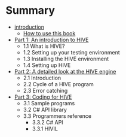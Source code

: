 # Summary

* [introduction](README.md)
   * [How to use this book](how_to_use_this_book.md)
* [Part 1: An introduction to HIVE](Part1/part_1_an_introduction_to_hive.md)
   * 1.1 What is HIVE?
   * 1.2 Setting up your testing environment
   * 1.3 Installing the HIVE environment
   * 1.4 Setting up HIVE
* [Part 2: A detailed look at the HIVE engine](Part2/part_2_a_detailed_look_at_the_hive_engine.md)
   * 2.1 Introduction
   * 2.2 Cycle of a HIVE program
   * 2.3 Error catching
* [Part 3: Coding for HIVE](Part3/Coding-for-HIVE.md)
   * 3.1 Sample programs
   * 3.2 C# API library
   * 3.3 Programmers reference
       * 3.3.2 C# API
       * 3.3.1 HIVIL

